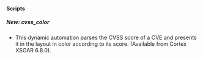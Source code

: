 
#### Scripts

##### New: cvss_color

- This dynamic automation parses the CVSS score of a CVE and presents it in the layout in color according to its score. (Available from Cortex XSOAR 6.8.0).
